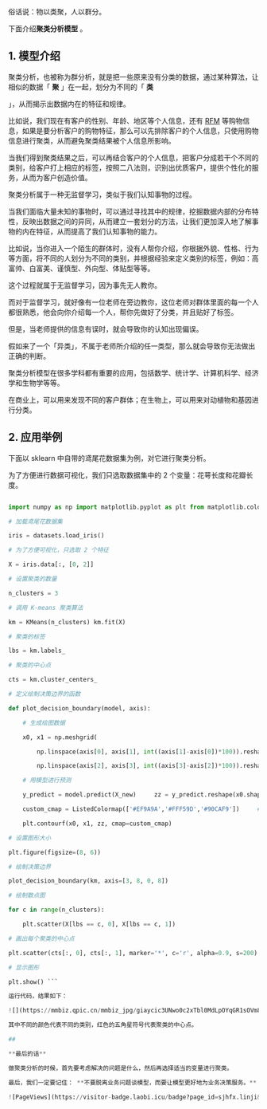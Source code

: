 俗话说：物以类聚，人以群分。

下面介绍**聚类分析模型** 。

## **1. 模型介绍**

聚类分析，也被称为群分析，就是把一些原来没有分类的数据，通过某种算法，让相似的数据「 **聚** 」在一起，划分为不同的「 **类**

」，从而揭示出数据内在的特征和规律。

比如说，我们现在有客户的性别、年龄、地区等个人信息，还有 [RFM](https://mp.weixin.qq.com/s?__biz=MzA4ODE2OTIxMw==&mid=2653477360&idx=1&sn=be2c4457318600fd9b5702c061c63672&scene=21#wechat_redirect "RFM") 等购物信息，如果是要分析客户的购物特征，那么可以先排除客户的个人信息，只使用购物信息进行聚类，从而避免聚类结果被个人信息所影响。

当我们得到聚类结果之后，可以再结合客户的个人信息，把客户分成若干个不同的类别，给客户打上相应的标签，按照二八法则，识别出优质客户，提供个性化的服务，从而为客户创造价值。

聚类分析属于一种无监督学习，类似于我们认知事物的过程。

当我们面临大量未知的事物时，可以通过寻找其中的规律，挖掘数据内部的分布特性，反映出数据之间的异同，从而建立一套划分的方法，让我们更加深入地了解事物的内在特征，从而提高了我们认知事物的能力。

比如说，当你进入一个陌生的群体时，没有人帮你介绍，你根据外貌、性格、行为等方面，将不同的人划分为不同的类别，并根据经验来定义类别的标签，例如：高富帅、白富美、谨慎型、外向型、体贴型等等。

这个过程就属于无监督学习，因为事先无人教你。

而对于监督学习，就好像有一位老师在旁边教你，这位老师对群体里面的每一个人都很熟悉，他会向你介绍每一个人，帮你先做好了分类，并且贴好了标签。

但是，当老师提供的信息有误时，就会导致你的认知出现偏误。

假如来了一个「异类」，不属于老师所介绍的任一类型，那么就会导致你无法做出正确的判断。

聚类分析模型在很多学科都有重要的应用，包括数学、统计学、计算机科学、经济学和生物学等等。

在商业上，可以用来发现不同的客户群体；在生物上，可以用来对动植物和基因进行分类。

## **2. 应用举例**

下面以 sklearn 中自带的鸢尾花数据集为例，对它进行聚类分析。

为了方便进行数据可视化，我们只选取数据集中的 2 个变量：花萼长度和花瓣长度。

```python # 导入相关库

import numpy as np import matplotlib.pyplot as plt from matplotlib.colors import ListedColormap from sklearn import datasets from sklearn.cluster import KMeans 

# 加载鸢尾花数据集

iris = datasets.load_iris() 

# 为了方便可视化，只选取 2 个特征

X = iris.data[:, [0, 2]]

# 设置聚类的数量

n_clusters = 3 

# 调用 K-means 聚类算法

km = KMeans(n_clusters) km.fit(X) 

# 聚类的标签

lbs = km.labels_

# 聚类的中心点

cts = km.cluster_centers_

# 定义绘制决策边界的函数

def plot_decision_boundary(model, axis):

    # 生成绘图数据

    x0, x1 = np.meshgrid(

        np.linspace(axis[0], axis[1], int((axis[1]-axis[0])*100)).reshape(-1,1),

        np.linspace(axis[2], axis[3], int((axis[3]-axis[2])*100)).reshape(-1,1)     )     X_new = np.c_[x0.ravel(), x1.ravel()]

    # 用模型进行预测

    y_predict = model.predict(X_new)     zz = y_predict.reshape(x0.shape)     # 定义颜色

    custom_cmap = ListedColormap(['#EF9A9A','#FFF59D','#90CAF9'])     # 绘图

    plt.contourf(x0, x1, zz, cmap=custom_cmap) 

# 设置图形大小

plt.figure(figsize=(8, 6)) 

# 绘制决策边界

plot_decision_boundary(km, axis=[3, 8, 0, 8]) 

# 绘制散点图

for c in range(n_clusters):

    plt.scatter(X[lbs == c, 0], X[lbs == c, 1]) 

# 画出每个聚类的中心点

plt.scatter(cts[:, 0], cts[:, 1], marker='*', c='r', alpha=0.9, s=200) 

# 显示图形

plt.show() ```

运行代码，结果如下：

![](https://mmbiz.qpic.cn/mmbiz_jpg/giaycic3UNwo0c2xTbl0MdLpOYqGR1sOVm8uHD8HrCcT6qF3lWS68wto5CB2wiaAFy0buErGwWAGhc4rhicGpzyVrw/640?wx_fmt=jpeg) 

其中不同的颜色代表不同的类别，红色的五角星符号代表聚类的中心点。

## 

**最后的话**

做聚类分析的时候，首先要考虑解决的问题是什么，然后再选择适当的变量进行聚类。

最后，我们一定要记住： **不要脱离业务问题谈模型，而要让模型更好地为业务决策服务。** ****

![PageViews](https://visitor-badge.laobi.icu/badge?page_id=sjhfx.linji&left_text=PageViews&right_color=%2300589F)
